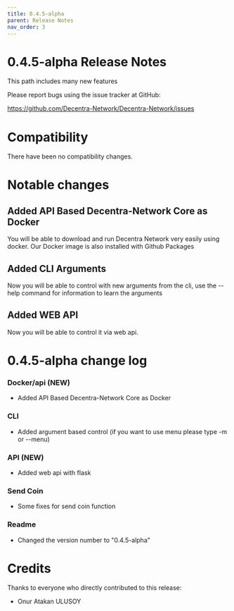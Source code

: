 ```yaml
---
title: 0.4.5-alpha
parent: Release Notes
nav_order: 3
---
```


0.4.5-alpha Release Notes
====================

This path includes many new features

Please report bugs using the issue tracker at GitHub:

  <https://github.com/Decentra-Network/Decentra-Network/issues>

Compatibility
==============

There have been no compatibility changes.

Notable changes
===============

## Added API Based Decentra-Network Core as Docker

You will be able to download and run Decentra Network very easily using docker. 
Our Docker image is also installed with Github Packages

## Added CLI Arguments

Now you will be able to control with new arguments from the cli, 
use the --help command for information to learn the arguments

## Added WEB API

Now you will be able to control it via web api.

0.4.5-alpha change log
=================

### Docker/api (NEW)
- Added API Based Decentra-Network Core as Docker

### CLI
- Added argument based control (if you want to use menu please type -m or --menu)

### API (NEW)
- Added web api with flask

### Send Coin
- Some fixes for send coin function

### Readme
- Changed the version number to "0.4.5-alpha"

Credits
=======

Thanks to everyone who directly contributed to this release:

- Onur Atakan ULUSOY

